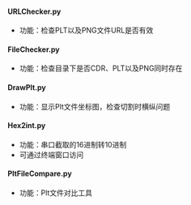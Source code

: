 #### URLChecker.py
- 功能：检查PLT以及PNG文件URL是否有效

#### FileChecker.py
- 功能：检查目录下是否CDR、PLT以及PNG同时存在

#### DrawPlt.py
- 功能：显示Plt文件坐标图，检查切割时横纵问题

#### Hex2int.py
- 功能：串口截取的16进制转10进制
- 可通过终端窗口访问

#### PltFileCompare.py
- 功能：Plt文件对比工具
